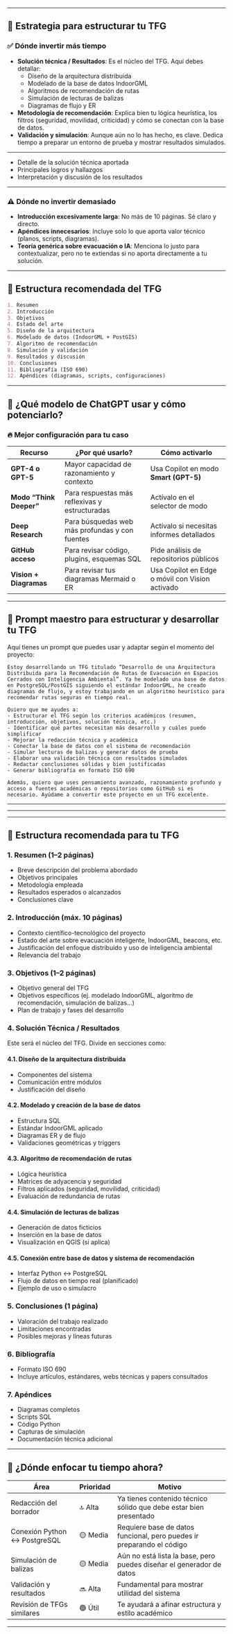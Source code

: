 
---

## 🧠 Estrategia para estructurar tu TFG

### ✅ **Dónde invertir más tiempo**
- **Solución técnica / Resultados**: Es el núcleo del TFG. Aquí debes detallar:
  - Diseño de la arquitectura distribuida
  - Modelado de la base de datos IndoorGML
  - Algoritmos de recomendación de rutas
  - Simulación de lecturas de balizas
  - Diagramas de flujo y ER
- **Metodología de recomendación**: Explica bien tu lógica heurística, los filtros (seguridad, movilidad, criticidad) y cómo se conectan con la base de datos.
- **Validación y simulación**: Aunque aún no lo has hecho, es clave. Dedica tiempo a preparar un entorno de prueba y mostrar resultados simulados.
---
- Detalle de la solución técnica aportada
- Principales logros y hallazgos
- Interpretación y discusión de los resultados
---
### ⚠️ **Dónde no invertir demasiado**
- **Introducción excesivamente larga**: No más de 10 páginas. Sé claro y directo.
- **Apéndices innecesarios**: Incluye solo lo que aporta valor técnico (planos, scripts, diagramas).
- **Teoría genérica sobre evacuación o IA**: Menciona lo justo para contextualizar, pero no te extiendas si no aporta directamente a tu solución.

---

## 🧱 Estructura recomendada del TFG

```markdown
1. Resumen
2. Introducción
3. Objetivos
4. Estado del arte
5. Diseño de la arquitectura
6. Modelado de datos (IndoorGML + PostGIS)
7. Algoritmo de recomendación
8. Simulación y validación
9. Resultados y discusión
10. Conclusiones
11. Bibliografía (ISO 690)
12. Apéndices (diagramas, scripts, configuraciones)
```

---

## 🚀 ¿Qué modelo de ChatGPT usar y cómo potenciarlo?

### 🔥 Mejor configuración para tu caso

| Recurso | ¿Por qué usarlo? | Cómo activarlo |
|--------|------------------|----------------|
| **GPT-4 o GPT-5** | Mayor capacidad de razonamiento y contexto | Usa Copilot en modo **Smart (GPT-5)** |
| **Modo “Think Deeper”** | Para respuestas más reflexivas y estructuradas | Actívalo en el selector de modo |
| **Deep Research** | Para búsquedas web más profundas y con fuentes | Actívalo si necesitas informes detallados |
| **GitHub acceso** | Para revisar código, plugins, esquemas SQL | Pide análisis de repositorios públicos |
| **Vision + Diagramas** | Para revisar tus diagramas Mermaid o ER | Usa Copilot en Edge o móvil con Vision activado |

---

## 🧾 Prompt maestro para estructurar y desarrollar tu TFG

Aquí tienes un prompt que puedes usar y adaptar según el momento del proyecto:

```text
Estoy desarrollando un TFG titulado “Desarrollo de una Arquitectura Distribuida para la Recomendación de Rutas de Evacuación en Espacios Cerrados con Inteligencia Ambiental”. Ya he modelado una base de datos en PostgreSQL/PostGIS siguiendo el estándar IndoorGML, he creado diagramas de flujo, y estoy trabajando en un algoritmo heurístico para recomendar rutas seguras en tiempo real.

Quiero que me ayudes a:
- Estructurar el TFG según los criterios académicos (resumen, introducción, objetivos, solución técnica, etc.)
- Identificar qué partes necesitan más desarrollo y cuáles puedo simplificar
- Mejorar la redacción técnica y académica
- Conectar la base de datos con el sistema de recomendación
- Simular lecturas de balizas y generar datos de prueba
- Elaborar una validación técnica con resultados simulados
- Redactar conclusiones sólidas y bien justificadas
- Generar bibliografía en formato ISO 690

Además, quiero que uses pensamiento avanzado, razonamiento profundo y acceso a fuentes académicas o repositorios como GitHub si es necesario. Ayúdame a convertir este proyecto en un TFG excelente.
```

---
---
---

## 🧱 Estructura recomendada para tu TFG

### 1. **Resumen (1–2 páginas)**
- Breve descripción del problema abordado
- Objetivos principales
- Metodología empleada
- Resultados esperados o alcanzados
- Conclusiones clave

### 2. **Introducción (máx. 10 páginas)**
- Contexto científico-tecnológico del proyecto
- Estado del arte sobre evacuación inteligente, IndoorGML, beacons, etc.
- Justificación del enfoque distribuido y uso de inteligencia ambiental
- Relevancia del trabajo

### 3. **Objetivos (1–2 páginas)**
- Objetivo general del TFG
- Objetivos específicos (ej. modelado IndoorGML, algoritmo de recomendación, simulación de balizas…)
- Plan de trabajo y fases del desarrollo

### 4. **Solución Técnica / Resultados**
Este será el núcleo del TFG. Divide en secciones como:

#### 4.1. **Diseño de la arquitectura distribuida**
- Componentes del sistema
- Comunicación entre módulos
- Justificación del diseño

#### 4.2. **Modelado y creación de la base de datos**
- Estructura SQL
- Estándar IndoorGML aplicado
- Diagramas ER y de flujo
- Validaciones geométricas y triggers

#### 4.3. **Algoritmo de recomendación de rutas**
- Lógica heurística
- Matrices de adyacencia y seguridad
- Filtros aplicados (seguridad, movilidad, criticidad)
- Evaluación de redundancia de rutas

#### 4.4. **Simulación de lecturas de balizas**
- Generación de datos ficticios
- Inserción en la base de datos
- Visualización en QGIS (si aplica)

#### 4.5. **Conexión entre base de datos y sistema de recomendación**
- Interfaz Python ↔ PostgreSQL
- Flujo de datos en tiempo real (planificado)
- Ejemplo de uso o simulacro

### 5. **Conclusiones (1 página)**
- Valoración del trabajo realizado
- Limitaciones encontradas
- Posibles mejoras y líneas futuras

### 6. **Bibliografía**
- Formato ISO 690
- Incluye artículos, estándares, webs técnicas y papers consultados

### 7. **Apéndices**
- Diagramas completos
- Scripts SQL
- Código Python
- Capturas de simulación
- Documentación técnica adicional

---

## 🧭 ¿Dónde enfocar tu tiempo ahora?

| Área | Prioridad | Motivo |
|------|-----------|--------|
| Redacción del borrador | 🔝 Alta | Ya tienes contenido técnico sólido que debe estar bien presentado |
| Conexión Python ↔ PostgreSQL | 🟡 Media | Requiere base de datos funcional, pero puedes ir preparando el código |
| Simulación de balizas | 🟡 Media | Aún no está lista la base, pero puedes diseñar el generador de datos |
| Validación y resultados | 🔜 Alta | Fundamental para mostrar utilidad del sistema |
| Revisión de TFGs similares | 🟢 Útil | Te ayudará a afinar estructura y estilo académico

---
